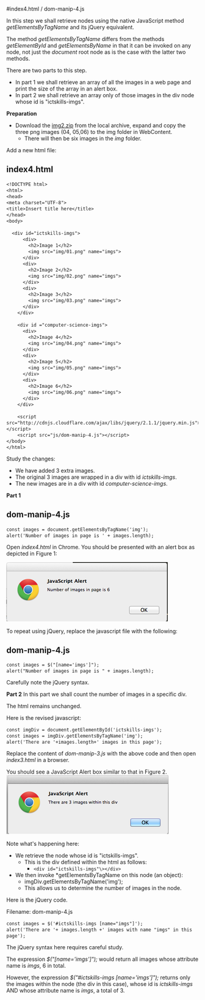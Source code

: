 #index4.html / dom-manip-4.js

In this step we shall retrieve nodes using the native JavaScript method *getElementsByTagName* and its jQuery equivalent.

The method *getElementsByTagName* differs from the methods *getElementById* and *getElementsByName* in that it can be invoked on any node, not just the *document* root node as is the case with the latter two methods.

There are two parts to this step.

- In part 1 we shall retrieve an array of all the images in a web page and print the size of the array in an alert box.
- In part 2 we shall retrieve an array only of those images in the div node whose id is "ictskills-imgs".

**Preparation**

- Download the [img2.zip](archive/img2.zip) from the local archive, expand and copy the three png images (04, 05,06) to the img folder in WebContent.
    - There will then be six images in the *img* folder.

Add a new html file:


## index4.html

~~~
<!DOCTYPE html>
<html>
<head>
<meta charset="UTF-8">
<title>Insert title here</title>
</head>
<body>

  <div id="ictskills-imgs">
      <div>
        <h2>Image 1</h2>
        <img src="img/01.png" name="imgs">
      </div>
      <div>
        <h2>Image 2</h2>
        <img src="img/02.png" name="imgs">
      </div>
      <div>
        <h2>Image 3</h2>
        <img src="img/03.png" name="imgs">
      </div>
    </div>

    <div id ="computer-science-imgs">
      <div>
        <h2>Image 4</h2>
        <img src="img/04.png" name="imgs">
      </div>
      <div>
        <h2>Image 5</h2>
        <img src="img/05.png" name="imgs">
      </div>
      <div>
        <h2>Image 6</h2>
        <img src="img/06.png" name="imgs">
      </div>
    </div>

    <script src="http://cdnjs.cloudflare.com/ajax/libs/jquery/2.1.1/jquery.min.js"></script>
    <script src="js/dom-manip-4.js"></script>
</body>
</html>
~~~
Study the changes:

- We have added 3 extra images.
- The original 3 images are wrapped in a div with id *ictskills-imgs*.
- The new images are in a div with id *computer-science-imgs*.


**Part 1**

## dom-manip-4.js


~~~
const images = document.getElementsByTagName('img');
alert('Number of images in page is ' + images.length);

~~~
Open *index4.html* in Chrome. You should be presented with an alert box as depicted in Figure 1:

![Figure 1: Discovered six image tags](img/11.png)

To repeat using jQuery, replace the javascript file with the following:

## dom-manip-4.js

~~~
const images = $("[name='imgs']");
alert("Number of images in page is " + images.length);
~~~
Carefully note the jQuery syntax.


**Part 2**
In this part we shall count the number of images in a specific div.

The html remains unchanged.

Here is the revised javascript:

~~~
const imgDiv = document.getElementById('ictskills-imgs');
const images = imgDiv.getElementsByTagName('img');
alert('There are '+images.length+' images in this page');
~~~
Replace the content of *dom-manip-3.js* with the above code and then open *index3.html* in a browser.

You should see a JavaScript Alert box similar to that in Figure 2.
![Figure 2: Three images in node whose id is ictskills-imgs](img/12.png)

Note what's happening here:

- We retrieve the node whose id is "ictskills-imgs". 
    - This is the div defined within the html as follows:
        - `<div id="ictskills-imgs"\></div>`
- We then invoke *getElementsByTagName on this node (an object):
    - imgDiv.getElementsByTagName('img'); 
    - This allows us to determine the number of images in the node.

Here is the jQuery code.

Filename: dom-manip-4.js
~~~
const images = $('#ictskills-imgs [name="imgs"]');
alert('There are '+ images.length +' images with name "imgs" in this page');
~~~

The jQuery syntax here requires careful study.

The expression *$("[name='imgs']");* would return all images whose attribute name is *imgs*, 6 in total.

However, the expression *$("#ictskills-imgs [name='imgs']");* returns only the images within the node (the div in this case), whose id is *ictskills-imgs* AND whose attribute name is *imgs*, a total of 3.



